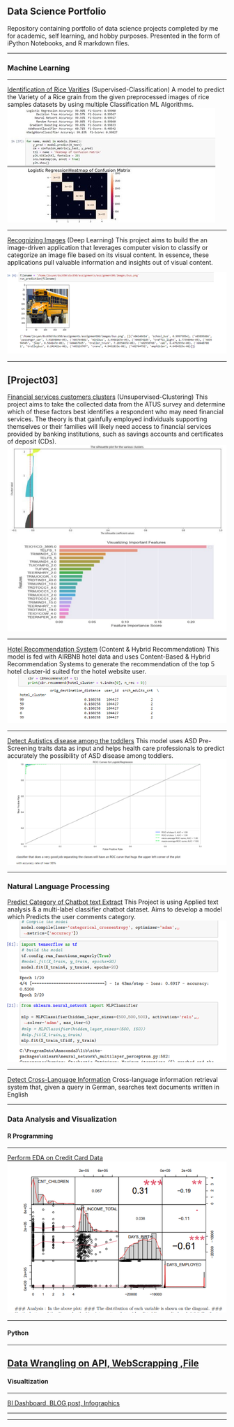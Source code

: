 ## Data Science Portfolio
Repository containing portfolio of data science projects completed by me for academic, self learning, and hobby purposes. Presented in the form of iPython Notebooks, and R markdown files.

---

### Machine Learning 
---

[Identification of Rice Varities](https://github.com/PrashantRaghuwanshi90/Data_Science_Portfolio/blob/4110a9c2b3b71c0a27b881f2209edccb73f7e586/Identification%20of%20Rice%20Varities/IdentificationOfriceVarities_Classification_Notebook_Prashant_Raghuwanshi.ipynb)
(Supervised-Classification)
A model to predict the Variety of a Rice grain from the given preprocessed images of rice samples datasets by using multiple Classification ML Algorithms.
<br><img src="images/classification_problem.jpg?raw=true"/>

---

[Recognizing Images](https://github.com/PrashantRaghuwanshi90/Data_Science_Portfolio/blob/main/Recognizing%20Images%20-Deep%20Learning/Recignizing_image_ml_code.ipynb)
(Deep Learning)
This project aims to build the an image-driven application that leverages computer vision to classify or categorize an image file based on its visual content. 
In essence, these applications pull valuable information and insights out of visual content.

<img src="images/busimage.png?raw=true"/>

-----
[Project03]
----

[Financial services customers clusters](https://github.com/PrashantRaghuwanshi90/Data_Science_Portfolio/blob/6a39cdf3c8c782b693fd454f19eeda982c6341c7/Financial%20Services%20Marketing%20Clusters/financial_services_marketing_clusters_notebook.ipynb)
(Unsupervised-Clustering)
This project aims to take the collected data from the ATUS survey and determine which of these factors best identifies a respondent who may need financial services. The theory is that gainfully employed individuals supporting themselves or their families will likely need access to financial services provided by banking institutions, such as savings accounts and certificates of deposit (CDs).
<br><img src="images/Unsupervise_clustring.png?raw=true"/>

---

[Hotel Recommendation System](https://github.com/PrashantRaghuwanshi90/Data_Science_Portfolio/blob/f0e4efd7e085e5846c6bc30e8aa2181222856cc3/Hotel%20Recommendation%20System/Hotel_Recommendation_System.ipynb)
(Content & Hybrid Recommendation)
This model is fed with AIRBNB hotel data and uses Content-Based & Hybrid Recommendation Systems to generate the recommendation of the top 5 hotel cluster-id suited for the hotel website user.
<br><img src="images/content_rec.png?raw=true"/>

----
[Detect Autistics disease among the toddlers](https://github.com/PrashantRaghuwanshi90/Data_Science_Portfolio/blob/7e491a84f3e05479cf95cbe72a5d5eb9fb8ea566/Detect%20Autistics%20disease%20among%20the%20toddlers/Detect%20Autistics%20disease%20among%20the%20toddlers_Project_Code%20.ipynb)
This model uses ASD Pre-Screening traits data as input and helps health care professionals to predict accurately the possibility of ASD disease among toddlers.
<br><img src="images/toddler_ruc.png?raw=true"/>

---

### Natural Language Processing

[Predict Category of Chatbot text Extract](https://github.com/PrashantRaghuwanshi90/Data_Science_Portfolio/blob/f05e187de9e761cbf4baa4bec23643f78a8b17cf/Predict%20Chatbot%20text%20Category/Predict%20Chatbot%20text%20Category_Jupyter_code.ipynb)
This Project is using Applied text analysis & a multi-label classifier chatbot dataset. Aims to develop a model which Predicts the user comments category.
<br><img src="images/nlp_proj1.png?raw=true"/>

---
[Detect Cross-Language Information](https://github.com/PrashantRaghuwanshi90/Data_Science_Portfolio/blob/6115e3086d503bab2894aafee9109c2061d84b50/Detect%20Cross%20Language%20Information/Detect%20Cross%20Language%20Information.ipynb)
Cross-language information retrieval system that, given a query in German, searches text documents written in English

---
### Data Analysis and Visualization

#### R Programming
---
[Perform EDA on Credit Card Data](https://github.com/PrashantRaghuwanshi90/Data_Science_Portfolio/blob/ac754a24e6fa50b495960ddbbfa557f8391a03d8/Data%20Analysis%20and%20Visualisation/R_Programming/Perform%20EDA%20on%20Credit%20Card%20Data.Rmd)
<br><img src="images/eda_r1.png?raw=true"/>

---

#### Python
---
[Data Wrangling on API, WebScrapping ,File](https://github.com/PrashantRaghuwanshi90/Data_Science_Portfolio/blob/07beda166f43972373bd3ed7af78a743b7528140/Data%20Analysis%20and%20Visualisation/Python/DataWrangling_withpython_API_WEBSCRAPING_FILE.ipynb)
---
#### Visualtization
---
[BI Dashboard, BLOG post, Infographics](https://github.com/PrashantRaghuwanshi90/Data_Science_Portfolio/blob/907f25bd2f51043cac8c6bb35178544167f34b4f/Data%20Analysis%20and%20Visualisation/Visualization/Airline_BlogPost.pdf)

---




---

